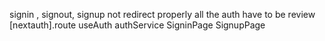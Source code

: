 signin , signout, signup not redirect properly
all the auth have to be review
[nextauth].route
useAuth
authService
SigninPage
SignupPage